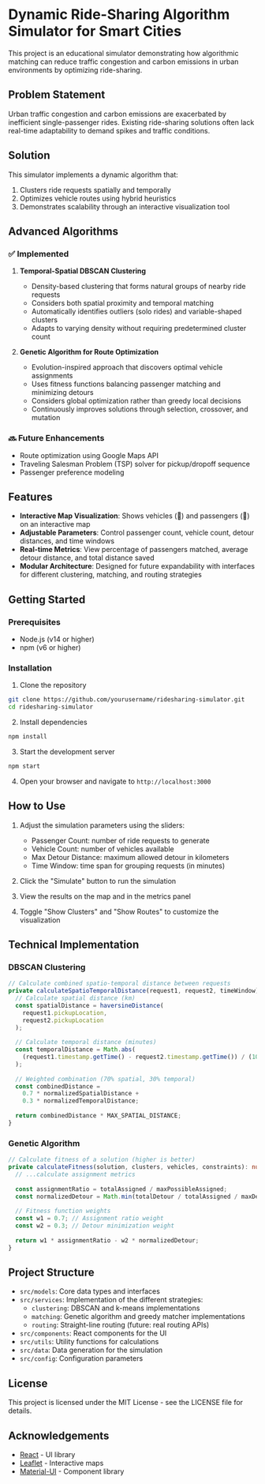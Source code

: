# Dynamic Ride-Sharing Algorithm Simulator for Smart Cities

This project is an educational simulator demonstrating how algorithmic matching can reduce traffic congestion and carbon emissions in urban environments by optimizing ride-sharing.

## Problem Statement

Urban traffic congestion and carbon emissions are exacerbated by inefficient single-passenger rides. Existing ride-sharing solutions often lack real-time adaptability to demand spikes and traffic conditions.

## Solution

This simulator implements a dynamic algorithm that:
1. Clusters ride requests spatially and temporally
2. Optimizes vehicle routes using hybrid heuristics
3. Demonstrates scalability through an interactive visualization tool

## Advanced Algorithms

### ✅ Implemented
1. **Temporal-Spatial DBSCAN Clustering**
   - Density-based clustering that forms natural groups of nearby ride requests
   - Considers both spatial proximity and temporal matching
   - Automatically identifies outliers (solo rides) and variable-shaped clusters
   - Adapts to varying density without requiring predetermined cluster count

2. **Genetic Algorithm for Route Optimization**
   - Evolution-inspired approach that discovers optimal vehicle assignments
   - Uses fitness functions balancing passenger matching and minimizing detours
   - Considers global optimization rather than greedy local decisions
   - Continuously improves solutions through selection, crossover, and mutation

### 🔜 Future Enhancements
- Route optimization using Google Maps API
- Traveling Salesman Problem (TSP) solver for pickup/dropoff sequence
- Passenger preference modeling

## Features

- **Interactive Map Visualization**: Shows vehicles (🚗) and passengers (👤) on an interactive map
- **Adjustable Parameters**: Control passenger count, vehicle count, detour distances, and time windows
- **Real-time Metrics**: View percentage of passengers matched, average detour distance, and total distance saved
- **Modular Architecture**: Designed for future expandability with interfaces for different clustering, matching, and routing strategies

## Getting Started

### Prerequisites

- Node.js (v14 or higher)
- npm (v6 or higher)

### Installation

1. Clone the repository
```bash
git clone https://github.com/yourusername/ridesharing-simulator.git
cd ridesharing-simulator
```

2. Install dependencies
```bash
npm install
```

3. Start the development server
```bash
npm start
```

4. Open your browser and navigate to `http://localhost:3000`

## How to Use

1. Adjust the simulation parameters using the sliders:
   - Passenger Count: number of ride requests to generate
   - Vehicle Count: number of vehicles available
   - Max Detour Distance: maximum allowed detour in kilometers
   - Time Window: time span for grouping requests (in minutes)

2. Click the "Simulate" button to run the simulation

3. View the results on the map and in the metrics panel

4. Toggle "Show Clusters" and "Show Routes" to customize the visualization

## Technical Implementation

### DBSCAN Clustering

```typescript
// Calculate combined spatio-temporal distance between requests
private calculateSpatioTemporalDistance(request1, request2, timeWindow): number {
  // Calculate spatial distance (km)
  const spatialDistance = haversineDistance(
    request1.pickupLocation,
    request2.pickupLocation
  );
  
  // Calculate temporal distance (minutes)
  const temporalDistance = Math.abs(
    (request1.timestamp.getTime() - request2.timestamp.getTime()) / (1000 * 60)
  );
  
  // Weighted combination (70% spatial, 30% temporal)
  const combinedDistance = 
    0.7 * normalizedSpatialDistance + 
    0.3 * normalizedTemporalDistance;
  
  return combinedDistance * MAX_SPATIAL_DISTANCE;
}
```

### Genetic Algorithm

```typescript
// Calculate fitness of a solution (higher is better)
private calculateFitness(solution, clusters, vehicles, constraints): number {
  // ...calculate assignment metrics
  
  const assignmentRatio = totalAssigned / maxPossibleAssigned;
  const normalizedDetour = Math.min(totalDetour / totalAssigned / maxDetour, 1);
  
  // Fitness function weights
  const w1 = 0.7; // Assignment ratio weight
  const w2 = 0.3; // Detour minimization weight
  
  return w1 * assignmentRatio - w2 * normalizedDetour;
}
```

## Project Structure

- `src/models`: Core data types and interfaces
- `src/services`: Implementation of the different strategies:
  - `clustering`: DBSCAN and k-means implementations
  - `matching`: Genetic algorithm and greedy matcher implementations
  - `routing`: Straight-line routing (future: real routing APIs)
- `src/components`: React components for the UI
- `src/utils`: Utility functions for calculations
- `src/data`: Data generation for the simulation
- `src/config`: Configuration parameters

## License

This project is licensed under the MIT License - see the LICENSE file for details.

## Acknowledgements

- [React](https://reactjs.org/) - UI library
- [Leaflet](https://leafletjs.com/) - Interactive maps
- [Material-UI](https://mui.com/) - Component library
